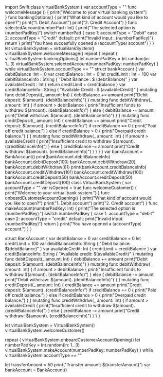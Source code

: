 import Swift
class virtualBankSystem {
  var accountType = ""
  func welcomeMessage () {
    print("Welcome to your virtual banking system")    
  }
  func bankingOptions() {
    print("What kind of account would you like to open?")
    print("1. Debit Account")
    print("2. Credit Account")
  }
  func selectedAccount(numberPad : Int) {
    print("The selected option is \(numberPadKey)")
    switch numberPad {
    case 1:
    accountType = "Debit"
    case 2:
    accountType = "Credit"
    default:
    print("Invalid input : \(numberPadKey)")
    return
    }
    print("You have succesfully opened a \(accountType) account")
  } 
}
let virtualBankSystem = virtualBankSystem()
virtualBankSystem.welcomeMessage()
repeat {
  repeat {
    virtualBankSystem.bankingOptions()
    let numberPadKey = Int.random(in: 1...3)
    virtualBankSystem.selectedAccount(numberPadKey: numberPadKey)
} while virtualBankSystem.accountType == ""
struct bankAccount {
  var debitBalance :Int = 0
  var creditBalance : Int = 0
  let creditLimit : Int = 100
  var debitBalanceInfo : String {
   "Debit Balance : $ \(debitBalance)"
  }
  var availableCredit : Int {
    return creditLimit + creditBalance
  }
  var creditBalanceInfo : String {
    "Available Credit : $ \(availableCredit)"
  }
  mutating func debitDeposit(_ amount: Int) {
        debitBalance += amount
        print("Debit deposit: $\(amount). \(debitBalanceInfo)")
    }
    mutating func debitWithdraw(_ amount: Int) {
        if amount > debitBalance {
            print("Insufficient funds to withdraw $\(amount). \(debitBalanceInfo)")
        } else {
            debitBalance -= amount
            print("Debit withdraw: $\(amount). \(debitBalanceInfo)")
        }
    }
    mutating func creditDeposit(_ amount: Int) {
        creditBalance += amount
        print("Credit deposit: $\(amount). \(creditBalanceInfo)")
        if creditBalance == 0 {
            print("Paid off credit balance.")
        } else if creditBalance > 0 {
            print("Overpaid credit balance.")
        }
  }
    mutating func creditWithdraw(_ amount: Int) {
        if amount > availableCredit {
            print("Insufficient credit to withdraw $\(amount). \(creditBalanceInfo)")
        } else {
            creditBalance -= amount
            print("Credit withdraw: $\(amount). \(creditBalanceInfo)")
        }
    }
}
}
var bankAccount = BankAccount()
print(bankAccount.debitBalanceInfo)
bankAccount.debitDeposit(100)
bankAccount.debitWithdraw(20)
bankAccount.debitWithdraw(81)
print(bankAccount.creditBalanceInfo)
bankAccount.creditWithdraw(101)
bankAccount.creditWithdraw(100)
bankAccount.creditDeposit(50)
bankAccount.creditDeposit(50)
bankAccount.creditDeposit(100)
class VirtualBankSystem {
    var accountType = ""
    var isOpened = true
    func welcomeCustomer() {
        print("Welcome to your virtual bank system.")
    }
    func onboardCustomerAccountOpening() {
        print("What kind of account would you like to open?")
        print("1. Debit account")
        print("2. Credit account")
    }
    func makeAccount(numberPadKey: Int) {
        print("The selected option is \(numberPadKey).")
        switch numberPadKey {
        case 1:
            accountType = "debit"
        case 2:
            accountType = "credit"
        default:
            print("Invalid input: \(numberPadKey)")
            return
        }
        print("You have opened a \(accountType) account.")
        }
}

struct BankAccount {
    var debitBalance = 0
    var creditBalance = 0
    let creditLimit = 100
    var debitBalanceInfo: String {
        "Debit balance: $\(debitBalance)"
    }
    var availableCredit: Int {
        creditLimit + creditBalance
    }
    var creditBalanceInfo: String {
        "Available credit: $\(availableCredit)"
    }
    mutating func debitDeposit(_ amount: Int) {
        debitBalance += amount
        print("Debit deposit: $\(amount). \(debitBalanceInfo)")
    }
    mutating func debitWithdraw(_ amount: Int) {
        if amount > debitBalance {
            print("Insufficient funds to withdraw $\(amount). \(debitBalanceInfo)")
        } else {
            debitBalance -= amount
            print("Debit withdraw: $\(amount). \(debitBalanceInfo)")
        }
    }
    mutating func creditDeposit(_ amount: Int) {
        creditBalance += amount
        print("Credit deposit: $\(amount). \(creditBalanceInfo)")
        if creditBalance == 0 {
            print("Paid off credit balance.")
        } else if creditBalance > 0 {
            print("Overpaid credit balance.")
        }
    }
    mutating func creditWithdraw(_ amount: Int) {
        if amount > availableCredit {
            print("Insufficient credit to withdraw $\(amount). \(creditBalanceInfo)")
        } else {
            creditBalance -= amount
            print("Credit withdraw: $\(amount). \(creditBalanceInfo)")
        }
    }
}

let virtualBankSystem = VirtualBankSystem()
virtualBankSystem.welcomeCustomer()

repeat {
    virtualBankSystem.onboardCustomerAccountOpening()
    let numberPadKey = Int.random(in: 1...3)
    virtualBankSystem.makeAccount(numberPadKey: numberPadKey)
} while virtualBankSystem.accountType == ""

let transferAmount = 50
print("Transfer amount: $\(transferAmount)")
var bankAccount = BankAccount()
